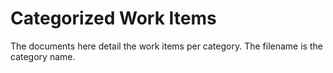 # Categorized Work Items

The documents here detail the work items per category.
The filename is the category name.
